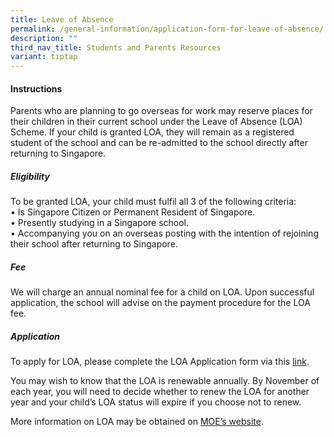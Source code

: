 ```yaml
---
title: Leave of Absence
permalink: /general-information/application-form-for-leave-of-absence/
description: ""
third_nav_title: Students and Parents Resources
variant: tiptap
---
```

<h4>Instructions</h4>
<p>Parents who are planning to go overseas for work may reserve places for
their children in their current school under the Leave of Absence (LOA)
Scheme. If your child is granted LOA, they will remain as a registered
student of the school and can be re-admitted to the school directly after
returning to Singapore.</p>
<h5>Eligibility <br></h5>
<p>To be granted LOA, your child must fulfil all 3 of the following criteria:
<br>• Is Singapore Citizen or Permanent Resident of Singapore.
<br>• Presently studying in a Singapore school.
<br>• Accompanying you on an overseas posting with the intention of rejoining
their school after returning to Singapore.
<br>
</p>
<h5>Fee<br></h5>
<p>We will charge an annual nominal fee for a child on LOA. Upon successful
application, the school will advise on the payment procedure for the LOA
fee.</p>
<h5>Application<br></h5>
<p>To apply for LOA, please complete the LOA Application form via this
<a href="https://form.gov.sg/68db54084b93e0337c3072e2" rel="noopener noreferrer nofollow" target="_blank">link</a>.</p>
<p>You may wish to know that the LOA is renewable annually. By November of
each year, you will need to decide whether to renew the LOA for another
year and your child’s LOA status will expire if you choose not to renew.</p>
<p>More information on LOA may be obtained on <a href="https://www.moe.gov.sg/returning-singaporeans" rel="noopener noreferrer nofollow" target="_blank">MOE’s website</a>.</p>